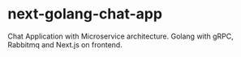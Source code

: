 # next-golang-chat-app
Chat Application with Microservice architecture. Golang with gRPC, Rabbitmq and Next.js on frontend.
